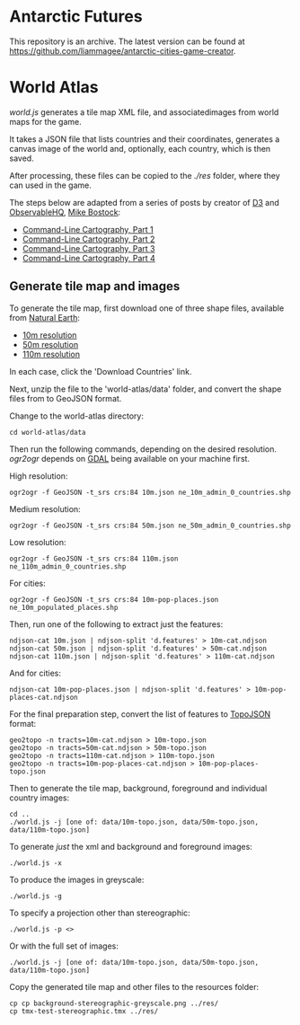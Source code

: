 
# Antarctic Futures

This repository is an archive. The latest version can be found at <https://github.com/liammagee/antarctic-cities-game-creator>.


# World Atlas

*world.js* generates a tile map XML file, and associatedimages from world maps for the game.

It takes a JSON file that lists countries and their coordinates, generates a canvas image of the world and, optionally, each country, which is then saved.

After processing, these files can be copied to the *./res* folder, where they can used in the game.

The steps below are adapted from a series of posts by creator of [D3](https://d3js.org/) and [ObservableHQ](https://observablehq.com/), [Mike Bostock](https://medium.com/@mbostock):

- [Command-Line Cartography, Part 1](https://medium.com/@mbostock/command-line-cartography-part-1-897aa8f8ca2c)
- [Command-Line Cartography, Part 2](https://medium.com/@mbostock/command-line-cartography-part-2-c3a82c5c0f3)
- [Command-Line Cartography, Part 3](https://medium.com/@mbostock/command-line-cartography-part-3-1158e4c55a1e)
- [Command-Line Cartography, Part 4](https://medium.com/@mbostock/command-line-cartography-part-4-82d0d26df0cf)


## Generate tile map and images

To generate the tile map, first download one of three shape files, available from [Natural Earth](http://www.naturalearthdata.com/):

- [10m resolution](http://www.naturalearthdata.com/downloads/10m-cultural-vectors/)
- [50m resolution](http://www.naturalearthdata.com/downloads/50m-cultural-vectors/)
- [110m resolution](http://www.naturalearthdata.com/downloads/110m-cultural-vectors/)

In each case, click the 'Download Countries' link. 

Next, unzip the file to the 'world-atlas/data' folder, and convert the shape files from  to GeoJSON format.

Change to the world-atlas directory:

    cd world-atlas/data

Then run the following commands, depending on the desired resolution. *ogr2ogr* depends on [GDAL](https://gdal.org/ogr2ogr.html) being available on your machine first.

High resolution:

    ogr2ogr -f GeoJSON -t_srs crs:84 10m.json ne_10m_admin_0_countries.shp

Medium resolution:

    ogr2ogr -f GeoJSON -t_srs crs:84 50m.json ne_50m_admin_0_countries.shp

Low resolution:

    ogr2ogr -f GeoJSON -t_srs crs:84 110m.json ne_110m_admin_0_countries.shp

For cities:

    ogr2ogr -f GeoJSON -t_srs crs:84 10m-pop-places.json ne_10m_populated_places.shp


Then, run one of the following to extract just the features:

    ndjson-cat 10m.json | ndjson-split 'd.features' > 10m-cat.ndjson
    ndjson-cat 50m.json | ndjson-split 'd.features' > 50m-cat.ndjson
    ndjson-cat 110m.json | ndjson-split 'd.features' > 110m-cat.ndjson

And for cities:

    ndjson-cat 10m-pop-places.json | ndjson-split 'd.features' > 10m-pop-places-cat.ndjson

For the final preparation step, convert the list of features to [TopoJSON](https://github.com/topojson/topojson) format:

    geo2topo -n tracts=10m-cat.ndjson > 10m-topo.json
    geo2topo -n tracts=50m-cat.ndjson > 50m-topo.json
    geo2topo -n tracts=110m-cat.ndjson > 110m-topo.json
    geo2topo -n tracts=10m-pop-places-cat.ndjson > 10m-pop-places-topo.json

Then to generate the tile map, background, foreground and individual country images:

    cd ..
    ./world.js -j [one of: data/10m-topo.json, data/50m-topo.json, data/110m-topo.json]

To generate *just* the xml and background and foreground images:

    ./world.js -x

To produce the images in greyscale:

    ./world.js -g

To specify a projection other than stereographic:

    ./world.js -p <>

Or with the full set of images:

    ./world.js -j [one of: data/10m-topo.json, data/50m-topo.json, data/110m-topo.json]

Copy the generated tile map and other files to the resources folder:

    cp cp background-stereographic-greyscale.png ../res/
    cp tmx-test-stereographic.tmx ../res/

